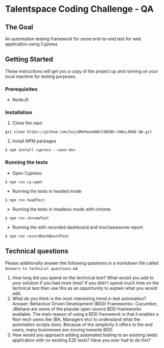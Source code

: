 # Talentspace Coding Challenge - QA

## The Goal
An automation testing framework for some end-to-end test for web application using Cypress


## Getting Started
These instructions will get you a copy of the project up and running on your local machine for testing purposes.
### Prerequisites
- NodeJS

### Installation
1. Clone the repo
```
git clone https://github.com/SajidMehmood88/CODING-CHALLENGE-QA.git
```
2. Install NPM packages
```
$ npm install cypress --save-dev
```
### Running the tests
- Open Cypress:
```
$ npm run cy:open
```
- Running the tests in headed mode
```
$ npm run headTest
```
- Running the tests in headless mode with chrome
```
$ npm run chromeTest
```
- Running the with recorded dashboard and mochawesome report
```
$ npm run recordDashBoardTest
```

## Technical questions
Please additionally answer the following questions in a markdown file called `Answers to technical questions.md`.

1. How long did you spend on the technical test? What would you add to your solution if you had more time? If you didn't spend much time on the technical test then use this as an opportunity to explain what you would add.
1. What do you think is the most interesting trend in test automation?
Answer: Behaviour Driven Development (BDD) Frameworks- Cucumber, JBehave are some of the popular open source BDD frameworks available. The main reason of using a BDD framework is that it enables a Non-tech users like (BA, Managers etc) to understand what the automation scripts does. Because of the simplicity it offers to the end users, many businesses are moving towards BDD.
3. How would you approach adding automated testing to an existing (web) application with no existing E2E tests? Have you ever had to do this?

